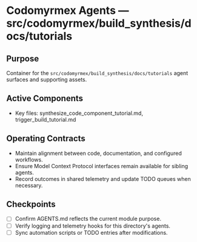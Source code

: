 # Codomyrmex Agents — src/codomyrmex/build_synthesis/docs/tutorials

## Purpose
Container for the `src/codomyrmex/build_synthesis/docs/tutorials` agent surfaces and supporting assets.

## Active Components
- Key files: synthesize_code_component_tutorial.md, trigger_build_tutorial.md

## Operating Contracts
- Maintain alignment between code, documentation, and configured workflows.
- Ensure Model Context Protocol interfaces remain available for sibling agents.
- Record outcomes in shared telemetry and update TODO queues when necessary.

## Checkpoints
- [ ] Confirm AGENTS.md reflects the current module purpose.
- [ ] Verify logging and telemetry hooks for this directory's agents.
- [ ] Sync automation scripts or TODO entries after modifications.
